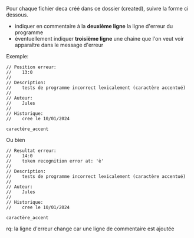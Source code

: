 Pour chaque fichier deca créé dans ce dossier (created), suivre la forme ci dessous.
- indiquer en commentaire à la **deuxième ligne** la ligne d'erreur du programme
- éventuellement indiquer **troisième ligne** une chaine que l'on veut voir apparaître dans le message d'erreur

Exemple:

```
// Position erreur:
//    13:0
//
// Description:
//    tests de programme incorrect lexicalement (caractère accentué)
//
// Auteur:
//    Jules
//
// Historique:
//    cree le 10/01/2024

caractère_accent
```

Ou bien


```
// Resultat erreur:
//    14:0
//    token recognition error at: 'è'
//
// Description:
//    tests de programme incorrect lexicalement (caractère accentué)
//
// Auteur:
//    Jules
//
// Historique:
//    cree le 10/01/2024

caractère_accent
```

rq: la ligne d'erreur change car une ligne de commentaire est ajoutée